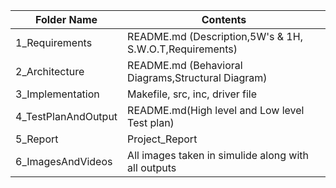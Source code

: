 | Folder Name | Contents |
|---|---|
| 1_Requirements | README.md (Description,5W's & 1H, S.W.O.T,Requirements)  |
| 2_Architecture | README.md (Behavioral Diagrams,Structural  Diagram) |
| 3_Implementation | Makefile, src, inc, driver file|
| 4_TestPlanAndOutput | README.md(High level and Low level Test plan) |
| 5_Report | Project_Report | 
| 6_ImagesAndVideos | All images taken in simulide along with all outputs |
